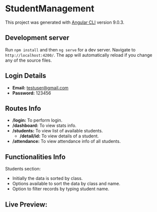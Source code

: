 # StudentManagement

This project was generated with [Angular CLI](https://github.com/angular/angular-cli) version 9.0.3.

## Development server

Run `npm install` and then `ng serve` for a dev server. Navigate to `http://localhost:4200/`. The app will automatically reload if you change any of the source files.

## Login Details

- **Email:** testuser@gmail.com
- **Password:** 123456

## Routes Info

- **/login:** To perform login.
- **/dashboard:** To view stats info.
- **/students:** To view list of available students.
  - **/detail/id:** To view details of a student.
- **/attendance:** To view attendance info of all students.

## Functionalities Info

Students section:
- Initially the data is sorted by class.
- Options available to sort the data by class and name.
- Option to filter records by typing student name.

## Live Preview: 